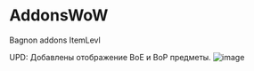 # AddonsWoW
Bagnon addons ItemLevl

UPD: Добавлены отображение BoE и BoP предметы.
![image](https://github.com/user-attachments/assets/27e4ae1a-f300-431e-adfe-17a6fc66a8bb)

